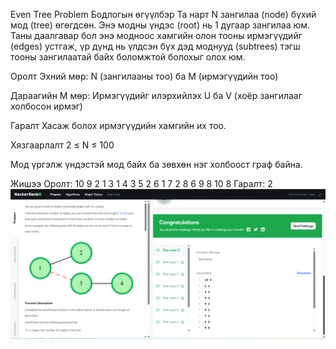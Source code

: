 Even Tree Problem
Бодлогын өгүүлбэр
Та нарт N зангилаа (node) бүхий мод (tree) өгөгдсөн. Энэ модны үндэс (root) нь 1 дугаар зангилаа юм. Таны даалгавар бол энэ модноос хамгийн олон тооны ирмэгүүдийг (edges) устгаж, үр дүнд нь үлдсэн бүх дэд моднууд (subtrees) тэгш тооны зангилаатай байх боломжтой болохыг олох юм.

Оролт
Эхний мөр: N (зангилааны тоо) ба M (ирмэгүүдийн тоо)

Дараагийн M мөр: Ирмэгүүдийг илэрхийлэх U ба V (хоёр зангилааг холбосон ирмэг)

Гаралт
Хасаж болох ирмэгүүдийн хамгийн их тоо.

Хязгаарлалт
2 ≤ N ≤ 100

Мод үргэлж үндэстэй мод байх ба зөвхөн нэг холбоост граф байна.

Жишээ
Оролт:
10 9
2 1
3 1
4 3
5 2
6 1
7 2
8 6
9 8
10 8
Гаралт:
2
![alt text](<Screenshot (296).png>)